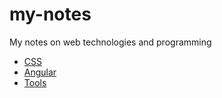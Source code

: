 # my-notes
My notes on web technologies and programming

- [CSS](./CSS/README.md)
- [Angular](./Angular/README.md)
- [Tools](./Tools/README.md)
